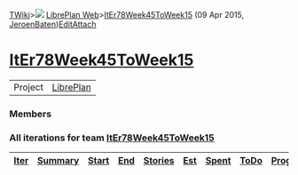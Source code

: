 [TWiki](Main_WebHome)&gt;![](/twiki/pub/TWiki/TWikiDocGraphics/web-bg-small.gif) [LibrePlan Web](LibrePlan_WebHome)&gt;[ItEr78Week45ToWeek15](LibrePlan_ItEr78Week45ToWeek15 "Topic revision: 1 (09 Apr 2015 - 13:37:08)") (09 Apr 2015, [JeroenBaten](Main_JeroenBaten))[Edit](LibrePlan_ItEr78Week45ToWeek15?t=1520343709 "Edit this topic text")[Attach](/twiki/bin/attach/LibrePlan/ItEr78Week45ToWeek15 "Attach an image or document to this topic")  

 [ItEr78Week45ToWeek15](LibrePlan_ItEr78Week45ToWeek15)
=======================================================

|         |                                  |
|---------|----------------------------------|
| Project | [LibrePlan](LibrePlan_LibrePlan) |

###  Members

###  All iterations for team [ItEr78Week45ToWeek15](LibrePlan_ItEr78Week45ToWeek15)

| [Iter](LibrePlan_ItEr78Week45ToWeek15?sortcol=0;table=2;up=0#sorted_table "Sort by this column") | [Summary](LibrePlan_ItEr78Week45ToWeek15?sortcol=1;table=2;up=0#sorted_table "Sort by this column") | [Start](LibrePlan_ItEr78Week45ToWeek15?sortcol=2;table=2;up=0#sorted_table "Sort by this column") | [End](LibrePlan_ItEr78Week45ToWeek15?sortcol=3;table=2;up=0#sorted_table "Sort by this column") | [Stories](LibrePlan_ItEr78Week45ToWeek15?sortcol=4;table=2;up=0#sorted_table "Sort by this column") | [Est](LibrePlan_ItEr78Week45ToWeek15?sortcol=5;table=2;up=0#sorted_table "Sort by this column") | [Spent](LibrePlan_ItEr78Week45ToWeek15?sortcol=6;table=2;up=0#sorted_table "Sort by this column") | [ToDo](LibrePlan_ItEr78Week45ToWeek15?sortcol=7;table=2;up=0#sorted_table "Sort by this column") | [Progress](LibrePlan_ItEr78Week45ToWeek15?sortcol=8;table=2;up=0#sorted_table "Sort by this column") | [Done](LibrePlan_ItEr78Week45ToWeek15?sortcol=9;table=2;up=0#sorted_table "Sort by this column") | [Overrun](LibrePlan_ItEr78Week45ToWeek15?sortcol=10;table=2;up=0#sorted_table "Sort by this column") |
|--------------------------------------------------------------------------------------------------|-----------------------------------------------------------------------------------------------------|---------------------------------------------------------------------------------------------------|-------------------------------------------------------------------------------------------------|-----------------------------------------------------------------------------------------------------|-------------------------------------------------------------------------------------------------|---------------------------------------------------------------------------------------------------|--------------------------------------------------------------------------------------------------|------------------------------------------------------------------------------------------------------|--------------------------------------------------------------------------------------------------|------------------------------------------------------------------------------------------------------|
